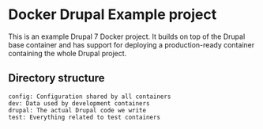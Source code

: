 # Docker Drupal Example project

This is an example Drupal 7 Docker project. It builds on top of the Drupal base container and has support for deploying a production-ready container containing the whole Drupal project.

## Directory structure

```
config: Configuration shared by all containers
dev: Data used by development containers
drupal: The actual Drupal code we write
test: Everything related to test containers
```
